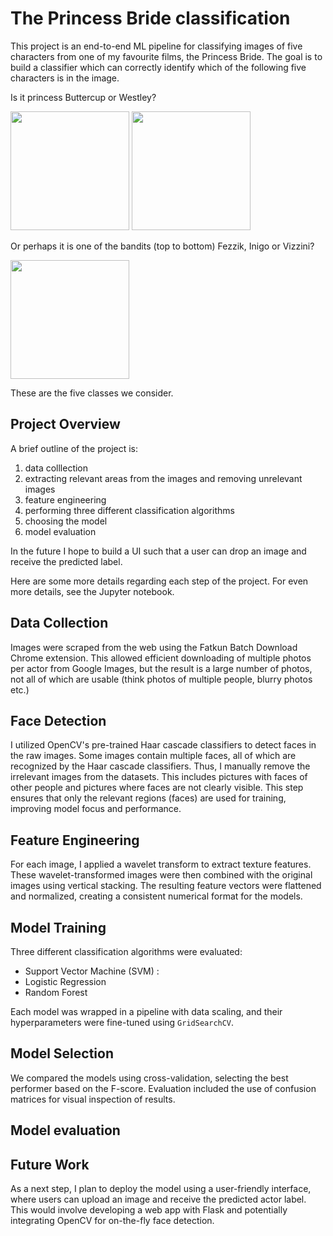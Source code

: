 # The Princess Bride classification
This project is an end-to-end ML pipeline for classifying images of five characters from one of my favourite films, the Princess Bride. The goal is to build a classifier which can correctly identify which of the following five characters is in the image.

Is it princess Buttercup or Westley?

<img src="https://github.com/user-attachments/assets/9c18b706-c9e9-4cc9-b13e-0bdace6c1ce1" height="190"> <img src="https://github.com/user-attachments/assets/952f0a2b-b354-4155-9caf-25d3898b9c8b" height="190">


Or perhaps it is one of the bandits (top to bottom) Fezzik, Inigo or Vizzini?

<img src="https://github.com/user-attachments/assets/da3fcfe7-2a8f-4941-b1fc-8e097b0742d7" height="190"> 

These are the five classes we consider. 


## Project Overview

A brief outline of the project is: 
1. data colllection
2. extracting relevant areas from the images and removing unrelevant images
3. feature engineering
4. performing three different classification algorithms
5. choosing the model
6. model evaluation


In the future I hope to build a UI such that a user can drop an image and receive the predicted label.

Here are some more details regarding each step of the project. For even more details, see the Jupyter notebook. 

## Data Collection

Images were scraped from the web using the Fatkun Batch Download Chrome extension. This allowed efficient downloading of multiple photos per actor from Google Images, but the result is a large number of photos, not all of which are usable (think photos of multiple people, blurry photos etc.)


## Face Detection
I utilized OpenCV's pre-trained Haar cascade classifiers to detect faces in the raw images. Some images contain multiple faces, all of which are recognized by the Haar cascade classifiers. Thus, I manually remove the irrelevant images from the datasets. This includes pictures with faces of other people and pictures where faces are not clearly visible. This step ensures that only the relevant regions (faces) are used for training, improving model focus and performance.




## Feature Engineering

For each image, I applied a wavelet transform to extract texture features. These wavelet-transformed images were then combined with the original images using vertical stacking. The resulting feature vectors were flattened and normalized, creating a consistent numerical format for the models. 


## Model Training

   Three different classification algorithms were evaluated:  
   
   - Support Vector Machine (SVM) : 
   - Logistic Regression  
   - Random Forest  

   Each model was wrapped in a pipeline with data scaling, and their hyperparameters were fine-tuned using `GridSearchCV`. 

## Model Selection 

We compared the models using cross-validation, selecting the best performer based on the F-score. Evaluation included the use of confusion matrices for visual inspection of results.

## Model evaluation

## Future Work

As a next step, I plan to deploy the model using a user-friendly interface, where users can upload an image and receive the predicted actor label. This would involve developing a web app with Flask and potentially integrating OpenCV for on-the-fly face detection.


